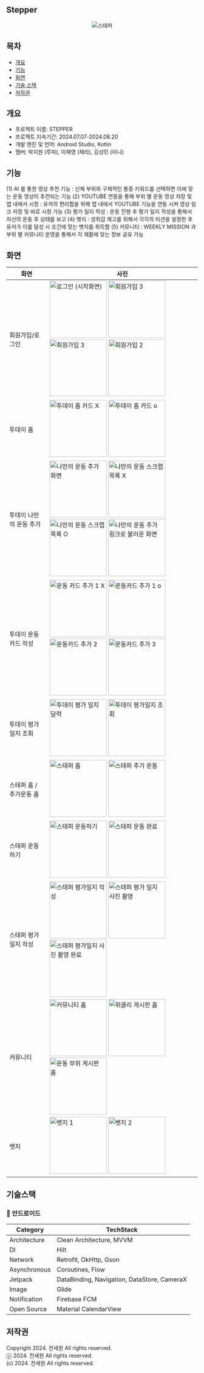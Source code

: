 ## Stepper
<p align="center">
  <img src="https://github.com/user-attachments/assets/66d9c5da-6741-435b-8a35-82d4773baa86" alt="스태퍼"/>
</p>

## 목차
  - [개요](#개요)
  - [기능](#기능) 
  - [화면](#화면)
  - [기술 스택](#기술스택)
  - [저작권](#저작권)

## 개요
- 프로젝트 이름: STEPPER
- 프로젝트 지속기간: 2024.07.07-2024.08.20
- 개발 엔진 및 언어: Android Studio, Kotlin
- 멤버: 박지원 (루피), 이채영 (채리), 김성민 (미니)

## 기능
(1) AI 를 통한 영상 추천 기능 : 신체 부위와 구체적인 통증 키워드를 선택하면 이에 맞는 운동 영상이 추천되는 기능 
(2)  YOUTUBE 연동을 통해 부위 별 운동 영상 저장 및 앱 내에서 시청 : 유저의 편리함을 위해 앱 내에서 YOUTUBE 기능을 연동 시켜 영상 링크 저장 및 바로 시청 가능 
(3) 평가 일지 작성 : 운동 진행 후 평가 일지 작성을 통해서 자신의 운동 후 상태를 보고 
(4) 뱃지 : 성취감 제고를 위해서 각각의 미션을 설정한 후 유저가 이를 달성 시 조건에 맞는 뱃지를 취득함
(5) 커뮤니티 : WEEKLY MISSION 과 부위 별 커뮤니티 운영을 통해서 각 재활에 맞는 정보 공유 가능

## 화면
| 화면                      | 사진                                                    |
|---------------------------|---------------------------------------------------------|
| 회원가입/로그인           | <img src="https://github.com/user-attachments/assets/1e55328b-5485-4692-818e-26191a6c77b4" alt="로그인 (시작화면)" width="150"/> <img src="https://github.com/user-attachments/assets/398fae89-9e98-419f-ad5b-33ce7b15ebb1" alt="회원가입 3" width="150"/> <img src="https://github.com/user-attachments/assets/b0b197bc-a7a0-4c3b-9cdd-afc678812629" alt="회원가입 3" width="150"/> <img src="https://github.com/user-attachments/assets/af3acc2a-63fb-45dd-a10c-f8e4ef7cd36b" alt="회원가입 2" width="150"/> |
| 투데이 홈                | <img src="https://github.com/user-attachments/assets/db03fce3-65fd-4267-bd38-406c68478cb2" alt="투데이 홈 카드 X" width="150"/> <img src="https://github.com/user-attachments/assets/9ab2dad2-908f-4957-9506-910aa2d13967" alt="투데이 홈 카드 o" width="150"/> |
| 투데이 나만의 운동 추가   | <img src="https://github.com/user-attachments/assets/db26f6b3-0d20-496a-91a4-bd292ba2132d" alt="나만의 운동 추가 화면" width="150"/> <img src="https://github.com/user-attachments/assets/d71d9474-df83-46f6-95d3-f92b0a13777a" alt="나만의 운동 스크랩 목록 X" width="150"/> <img src="https://github.com/user-attachments/assets/3d988a75-ebc7-42d1-8410-7e6e4c6672a3" alt="나만의 운동 스크랩 목록 O" width="150"/> <img src="https://github.com/user-attachments/assets/3351da13-b49a-499b-880e-4e9a69bfc33d" alt="나만의 운동 추가 링크로 불러온 화면" width="150"/> |
| 투데이 운동 카드 작성     | <img src="https://github.com/user-attachments/assets/5641cc1e-f86e-4df6-afcb-98b25ff1e770" alt="운동 카드 추가 1 X" width="150"/> <img src="https://github.com/user-attachments/assets/c6e20ff7-5e81-4bf8-8464-c83f92ad8a71" alt="운동카드 추가 1 o" width="150"/> <img src="https://github.com/user-attachments/assets/4f3d8ebd-bc94-42e3-a615-0e6c56c329e3" alt="운동카드 추가 2" width="150"/> <img src="https://github.com/user-attachments/assets/84a19194-254a-4ee5-b61a-ff1c5e51f647" alt="운동카드 추가 3" width="150"/> |
| 투데이 평가일지 조회      | <img src="https://github.com/user-attachments/assets/b4721721-6eb4-49f1-9ca4-1df949ecc81d" alt="투데이 평가 일지 달력" width="150"/> <img src="https://github.com/user-attachments/assets/4cf37c35-4225-42bb-947e-20e715287615" alt="투데이 평가일지 조회" width="150"/> |
| 스태퍼 홈 / 추가운동 홈   | <img src="https://github.com/user-attachments/assets/591ff40c-8c6b-4477-801a-041f53ef1b6d" alt="스태퍼 홈" width="150"/> <img src="https://github.com/user-attachments/assets/2058c751-3de9-496e-8610-8eee1838a432" alt="스태퍼 추가 운동" width="150"/> |
| 스태퍼 운동하기           | <img src="https://github.com/user-attachments/assets/e9b6882d-ece3-4b90-b430-c387ca774559" alt="스태퍼 운동하기" width="150"/> <img src="https://github.com/user-attachments/assets/a4cd641e-d1b2-4ffa-b2c9-dab7157dd01e" alt="스태퍼 운동 완료" width="150"/> |
| 스태퍼 평가일지 작성      | <img src="https://github.com/user-attachments/assets/fe5890de-ea3e-4307-aba6-a97ede03d39c" alt="스태퍼 평가일지 작성" width="150"/> <img src="https://github.com/user-attachments/assets/b1b9f8d2-7d4c-4751-9623-0cc01af16cfa" alt="스태퍼 평가 일지 사진 촬영" width="150"/> <img src="https://github.com/user-attachments/assets/68983928-303e-467b-a2bc-2940c80b1f8b" alt="스태퍼 평가일지 사진 촬영 완료" width="150"/> |
| 커뮤니티                  | <img src="https://github.com/user-attachments/assets/4c4d8e0f-fd95-4eeb-98b2-98a403585ad4" alt="커뮤니티 홈" width="150"/> <img src="https://github.com/user-attachments/assets/495ab421-6047-4c58-ad56-45d0e56cf8d3" alt="위클리 게시판 홈" width="150"/> <img src="https://github.com/user-attachments/assets/7c4425e7-4064-4401-b1fb-60c0a31ddd32" alt="운동 부위 게시판 홈" width="150"/> |
| 뱃지                      | <img src="https://github.com/user-attachments/assets/8d2f340c-d88c-4164-96ed-9baedb40b4eb" alt="뱃지 1" width="150"/> <img src="https://github.com/user-attachments/assets/addcb318-d592-4fa2-8228-ab5bb46a6c53" alt="뱃지 2" width="150"/> |

## 기술스택

### **🤖** 안드로이드
| **Category** | **TechStack** |
| --- | --- |
| Architecture | Clean Architecture, MVVM |
| DI | Hilt |
| Network | Retrofit, OkHttp, Gson |
| Asynchronous | Coroutines, Flow |
| Jetpack |  DataBinding, Navigation, DataStore, CameraX |
| Image | Glide |
| Notification | Firebase FCM |
| Open Source | Material CalendarView |

## 저작권
Copyright 2024. 전세원 All rights reserved.<br>
ⓒ 2024. 전세원 All rights reserved.<br>
(c) 2024. 전세원 All rights reserved.
